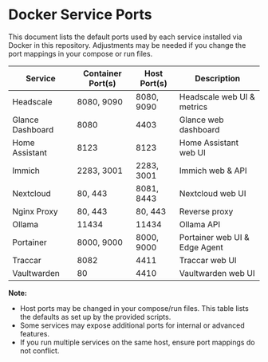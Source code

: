# Docker Service Ports

This document lists the default ports used by each service installed via Docker in this repository. Adjustments may be needed if you change the port mappings in your compose or run files.

| Service          | Container Port(s) | Host Port(s) | Description                   |
| ---------------- | ----------------- | ------------ | ----------------------------- |
| Headscale        | 8080, 9090        | 8080, 9090   | Headscale web UI & metrics    |
| Glance Dashboard | 8080              | 4403         | Glance web dashboard          |
| Home Assistant   | 8123              | 8123         | Home Assistant web UI         |
| Immich           | 2283, 3001        | 2283, 3001   | Immich web & API              |
| Nextcloud        | 80, 443           | 8081, 8443   | Nextcloud web UI              |
| Nginx Proxy      | 80, 443           | 80, 443      | Reverse proxy                 |
| Ollama           | 11434             | 11434        | Ollama API                    |
| Portainer        | 8000, 9000        | 8000, 9000   | Portainer web UI & Edge Agent |
| Traccar          | 8082              | 4411         | Traccar web UI                |
| Vaultwarden      | 80                | 4410         | Vaultwarden web UI            |

**Note:**

-  Host ports may be changed in your compose/run files. This table lists the defaults as set up by the provided scripts.
-  Some services may expose additional ports for internal or advanced features.
-  If you run multiple services on the same host, ensure port mappings do not conflict.
